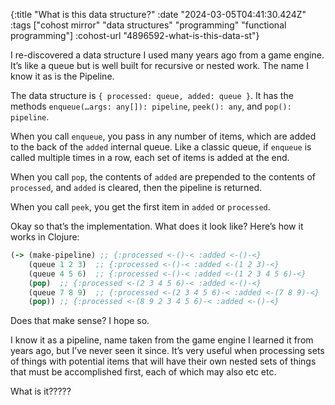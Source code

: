 {:title "What is this data structure?"
 :date "2024-03-05T04:41:30.424Z"
 :tags ["cohost mirror" "data structures" "programming" "functional programming"]
 :cohost-url "4896592-what-is-this-data-st"}

I re-discovered a data structure I used many years ago from a game engine. It’s like a queue but is well built for recursive or nested work. The name I know it as is the Pipeline.

The data structure is `{ processed: queue, added: queue }`. It has the methods `enqueue(…args: any[]): pipeline`, `peek(): any`, and `pop(): pipeline`.

When you call `enqueue`, you pass in any number of items, which are added to the back of the `added` internal queue. Like a classic queue, if `enqueue` is called multiple times in a row, each set of items is added at the end.

When you call `pop`, the contents of `added` are prepended to the contents of `processed`, and `added` is cleared, then the pipeline is returned.

When you call `peek`, you get the first item in `added` or `processed`.

Okay so that’s the implementation. What does it look like? Here’s how it works in Clojure:

```clojure
(-> (make-pipeline) ;; {:processed <-()-< :added <-()-<}
    (queue 1 2 3)  ;; {:processed <-()-< :added <-(1 2 3)-<}
    (queue 4 5 6)  ;; {:processed <-()-< :added <-(1 2 3 4 5 6)-<}
    (pop)  ;; {:processed <-(2 3 4 5 6)-< :added <-()-<}
    (queue 7 8 9)  ;; {:processed <-(2 3 4 5 6)-< :added <-(7 8 9)-<}
    (pop)) ;; {:processed <-(8 9 2 3 4 5 6)-< :added <-()-<}
```

Does that make sense? I hope so.

I know it as a pipeline, name taken from the game engine I learned it from years ago, but I’ve never seen it since. It’s very useful when processing sets of things with potential items that will have their own nested sets of things that must be accomplished first, each of which may also etc etc.

What is it?????

